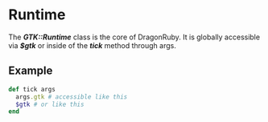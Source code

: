 # Runtime

The ***GTK::Runtime*** class is the core of DragonRuby. It is globally accessible via ***$gtk*** or inside of the ***tick*** method through args.

## Example

```ruby
def tick args
  args.gtk # accessible like this
  $gtk # or like this
end
```
